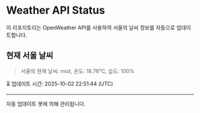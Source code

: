 
# Weather API Status

이 리포지토리는 OpenWeather API를 사용하여 서울의 날씨 정보를 자동으로 업데이트합니다.

## 현재 서울 날씨
> 서울의 현재 날씨: mist, 온도: 18.76°C, 습도: 100%

⏳ 업데이트 시간: 2025-10-02 22:51:44 (UTC)

---
자동 업데이트 봇에 의해 관리됩니다.

